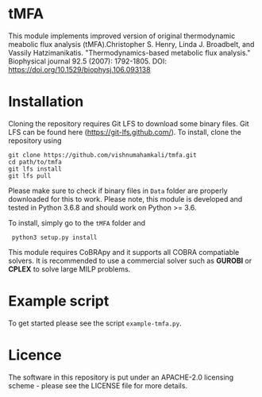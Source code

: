 # tMFA

This module implements improved version of original thermodynamic meabolic flux analysis (tMFA).Christopher S. Henry, Linda J. Broadbelt, and Vassily Hatzimanikatis. "Thermodynamics-based metabolic flux analysis." Biophysical journal 92.5 (2007): 1792-1805. DOI: https://doi.org/10.1529/biophysj.106.093138

# Installation

Cloning the repository requires Git LFS to download some binary files. Git LFS can be found here (https://git-lfs.github.com/). To install, clone the repository using

```
git clone https://github.com/vishnumahamkali/tmfa.git
cd path/to/tmfa
git lfs install
git lfs pull
```
Please make sure to check if binary files in `Data` folder are properly downloaded for this to work. Please note, this module is developed and tested in Python 3.6.8 and should work on Python >= 3.6.

To install, simply go to the `tMFA` folder and

```
 python3 setup.py install
```
This module requires CoBRApy and it supports all COBRA compatiable solvers. It is recommended to use a commercial solver such as **GUROBI** or **CPLEX** to solve large MILP problems.

# Example script

To get started please see the script `example-tmfa.py`.

# Licence

The software in this repository is put under an APACHE-2.0 licensing scheme - please see the LICENSE file for more details.



